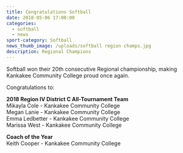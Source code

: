 ```yaml
---
title: Congratulations Softball
date: 2018-05-06 17:00:00
categories:
  - softball
  - news
sport-category: Softball
news_thumb_image: /uploads/softball region champs.jpg
description: Regional Champions
---
```


Softball won their 20th consecutive Regional championship, making Kankakee Community College proud once again.&nbsp;

Congratulations to:

**2018 Region IV District C All-Tournament Team**<br>Mikayla Cole - Kankakee Community College<br>Megan Lanie - Kankakee Community College<br>Emma Ledbetter - Kankakee Community College<br>Marissa West - Kankakee Community College

**Coach of the Year**<br>Keith Cooper - Kankakee Community College